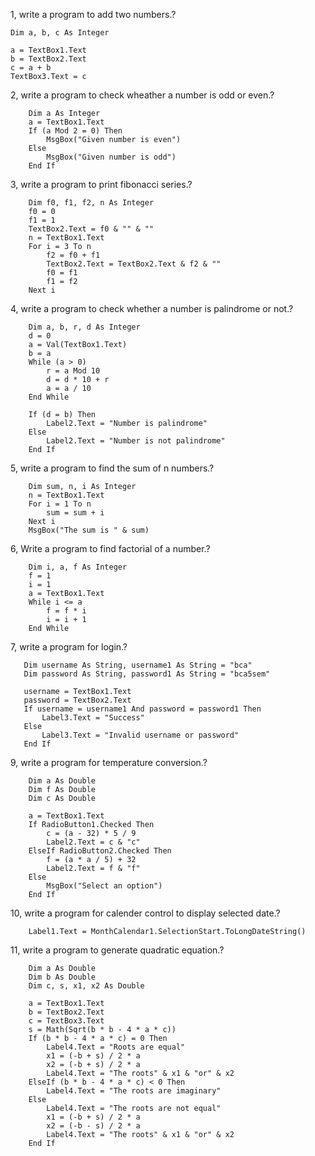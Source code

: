 1, write a program to add two numbers.?

	Dim a, b, c As Integer
	
	a = TextBox1.Text
	b = TextBox2.Text
	c = a + b
	TextBox3.Text = c

2, write a program to check wheather a number is odd or even.?

        Dim a As Integer
        a = TextBox1.Text
        If (a Mod 2 = 0) Then
            MsgBox("Given number is even")
        Else
            MsgBox("Given number is odd")
        End If

3, write a program to print fibonacci series.?


        Dim f0, f1, f2, n As Integer
        f0 = 0
        f1 = 1
        TextBox2.Text = f0 & "" & ""
        n = TextBox1.Text
        For i = 3 To n
            f2 = f0 + f1
            TextBox2.Text = TextBox2.Text & f2 & ""
            f0 = f1
            f1 = f2
        Next i

4, write a program to check whether a number is palindrome or not.?

        Dim a, b, r, d As Integer
        d = 0
        a = Val(TextBox1.Text)
        b = a
        While (a > 0)
            r = a Mod 10
            d = d * 10 + r
            a = a / 10
        End While

        If (d = b) Then
            Label2.Text = "Number is palindrome"
        Else
            Label2.Text = "Number is not palindrome"
        End If

5, write a program to find the sum of n numbers.?

        Dim sum, n, i As Integer
        n = TextBox1.Text
        For i = 1 To n
            sum = sum + i
        Next i
        MsgBox("The sum is " & sum)

6, Write a program to find factorial of a number.?

        Dim i, a, f As Integer
        f = 1
        i = 1
        a = TextBox1.Text
        While i <= a
            f = f * i
            i = i + 1
        End While

7, write a program for login.?

       Dim username As String, username1 As String = "bca"
       Dim password As String, password1 As String = "bca5sem"

       username = TextBox1.Text
       password = TextBox2.Text
       If username = username1 And password = password1 Then
           Label3.Text = "Success"
       Else
           Label3.Text = "Invalid username or password"
       End If

9, write a program for temperature conversion.?

        Dim a As Double
        Dim f As Double
        Dim c As Double

        a = TextBox1.Text
        If RadioButton1.Checked Then
            c = (a - 32) * 5 / 9
            Label2.Text = c & "c"
        ElseIf RadioButton2.Checked Then
            f = (a * a / 5) + 32
            Label2.Text = f & "f"
        Else
            MsgBox("Select an option")
        End If

10, write a program for calender control to display selected date.?

        Label1.Text = MonthCalendar1.SelectionStart.ToLongDateString()

11, write a program to generate quadratic equation.?

        Dim a As Double
        Dim b As Double
        Dim c, s, x1, x2 As Double

        a = TextBox1.Text
        b = TextBox2.Text
        c = TextBox3.Text
        s = Math(Sqrt(b * b - 4 * a * c))
        If (b * b - 4 * a * c) = 0 Then
            Label4.Text = "Roots are equal"
            x1 = (-b + s) / 2 * a
            x2 = (-b + s) / 2 * a
            Label4.Text = "The roots" & x1 & "or" & x2
        ElseIf (b * b - 4 * a * c) < 0 Then
            Label4.Text = "The roots are imaginary"
        Else
            Label4.Text = "The roots are not equal"
            x1 = (-b + s) / 2 * a
            x2 = (-b - s) / 2 * a
            Label4.Text = "The roots" & x1 & "or" & x2
        End If